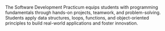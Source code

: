 The Software Development Practicum equips students with programming fundamentals through hands-on projects, teamwork, and problem-solving. Students apply data structures, loops, functions, and object-oriented principles to build real-world applications and foster innovation.
